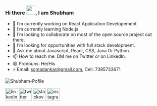 
### Hi there <img src="https://github.com/TheDudeThatCode/TheDudeThatCode/blob/master/Assets/Hi.gif" width="29px">, I am Shubham

- 🔭 I’m currently working on React Application Developement
- 🌱 I’m currently learning Node.js
- 👯 I’m looking to collaborate on most of the open source project out there.
- 🤔 I’m looking for opportunities with full stack development.
- 💬 Ask me about Javascript, React, CSS, Java Or Python.
- 📫 How to reach me: DM me on Twitter or on LinkedIn.
- 😄 Pronouns: He/His
- ⚡ Email: sgmadankar@gmail.com, Cell: 7385733671

![Shubham-Pofile](https://github-readme-stats.vercel.app/api?username=maddy8381&show_icons=true&theme=dark)


[<img src='https://cdn.jsdelivr.net/npm/simple-icons@3.0.1/icons/linkedin.svg' alt='linkedin' height='40'>](https://www.linkedin.com/in/maddy-8381) [<img src='https://cdn.jsdelivr.net/npm/simple-icons@3.0.1/icons/twitter.svg' alt='twitter' height='40'>](https://twitter.com/maddy8381)  [<img src='https://cdn.jsdelivr.net/npm/simple-icons@3.0.1/icons/stackoverflow.svg' alt='stackoverflow' height='40'>](https://stackoverflow.com/users/7339820/maddy8381) [<img src='https://cdn.jsdelivr.net/npm/simple-icons@3.0.1/icons/instagram.svg' alt='instagram' height='40'>](https://www.instagram.com/the_shubhammadankar/) 

